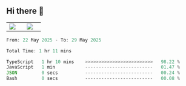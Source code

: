 ## Hi there 👋

<p align="center">
  <table align="center">
  <tr border="none">
  <td width="35%" align="center">
    <img  align="center"  src="http://github-profile-summary-cards.vercel.app/api/cards/stats?username=ricepunk&theme=github_dark" />
  </td>
    
  <td width="65%" align="center">
    <img  align="center"  src="http://github-profile-summary-cards.vercel.app/api/cards/profile-details?username=ricepunk&theme=github_dark" />
  </td>
  </tr>
  </table>
</p>

<!--START_SECTION:waka-->

```typescript
From: 22 May 2025 - To: 29 May 2025

Total Time: 1 hr 11 mins

TypeScript   1 hr 10 mins    >>>>>>>>>>>>>>>>>>>>>>>>>   98.22 %
JavaScript   1 min           -------------------------   01.47 %
JSON         0 secs          -------------------------   00.24 %
Bash         0 secs          -------------------------   00.08 %
```

<!--END_SECTION:waka-->
